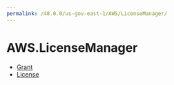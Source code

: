 ```yaml
---
permalink: /48.0.0/us-gov-east-1/AWS/LicenseManager/
---
```


# AWS.LicenseManager



* [Grant](Grant.md)
* [License](License.md)